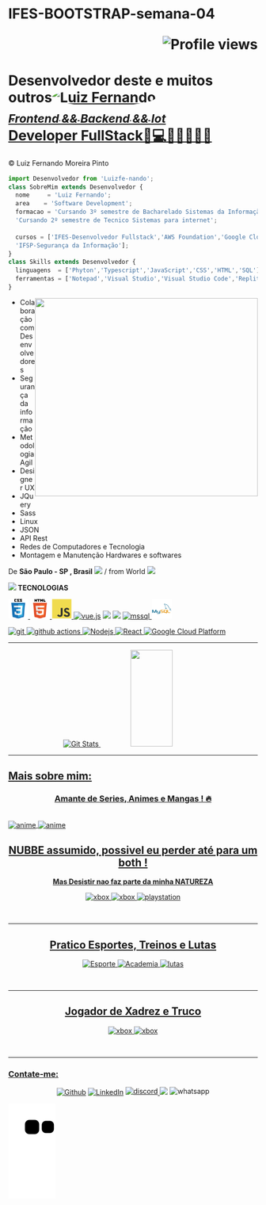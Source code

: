 # IFES-BOOTSTRAP-semana-04<p align="right"> <img src="https://komarev.com/ghpvc/?username=Luizfe-nando&color=blue" alt="Profile views"/></p><h1>Desenvolvedor deste e muitos outros<td align="center"><a href="https://github.com/Luizfe-nando"><img style="border-radius: 60%;" src="https://avatars.githubusercontent.com/u/104399352?v=4" width="150px;" alt="Luiz Fernando"/><br /><sub><b><em><u>Frontend && Backend && Iot</em></u></b></sub></a><br /><a href="https://github.com/Luizfe-nando" title="Aluno TEX">Developer FullStack📱💻👨‍💻👨‍🎓🚀</a></td>



&copy; Luiz Fernando Moreira Pinto</h1>

```js
import Desenvolvedor from 'Luizfe-nando';
class SobreMim extends Desenvolvedor {
  nome     = 'Luiz Fernando';
  area    = 'Software Development';
  formacao = 'Cursando 3º semestre de Bacharelado Sistemas da Informação e Comunicação',
  'Cursando 2º semestre de Tecnico Sistemas para internet';
  
  cursos = ['IFES-Desenvolvedor Fullstack','AWS Foundation','Google Cloud','TEX Fullstack JS Developer',
  'IFSP-Segurança da Informação'];
}
class Skills extends Desenvolvedor {
  linguagens  = ['Phyton','Typescript','JavaScript','CSS','HTML','SQL'];
  ferramentas = ['Notepad','Visual Studio','Visual Studio Code','Replit','Dev Tools','Andoid Studio'];
}
```

<div class="center">

<img align="right" width="450px" height="400" src="https://i.pinimg.com/originals/30/b8/17/30b8174c6f1a07e0af9bcf41fec3a5f5.gif" />
<ul>
<li>Colaboração com Desenvolvedores</li>
<li>Segurança da informação</li>
<li>Metodologia Agil</li>
<li>Designer UX</li>
<li>JQuery</li>
<li>Sass</li>
<li>Linux</li>  
<li>JSON</li>
<li>API Rest</li>
<li>Redes de Computadores e Tecnologia</li>
<li>Montagem e Manutenção Hardwares e softwares</li>
</ul>

<p>De <b>São Paulo - SP , Brasil</b> <img src="https://cdn.pixabay.com/photo/2021/03/13/01/27/pixel-art-6090862_960_720.png" width="20"/>  / from World <img src="https://www.istoedinheiro.com.br/wp-content/uploads/sites/17/2021/09/earth-1617121-640.jpg" width="50"/></p>

<p><b><img width="30" src="https://cdn.icon-icons.com/icons2/1738/PNG/512/iconfinder-technologymachineelectronicdevice10-4026450_113340.png" /> TECNOLOGIAS</b>
<p align="left"> <a href="https://www.w3schools.com/css/" target="_blank" rel="noreferrer"> <img src="https://raw.githubusercontent.com/devicons/devicon/master/icons/css3/css3-original-wordmark.svg" alt="css3" width="40" height="40"/> </a> <a href="https://www.w3.org/html/" target="_blank" rel="noreferrer"> <img src="https://raw.githubusercontent.com/devicons/devicon/master/icons/html5/html5-original-wordmark.svg" alt="html5" width="40" height="40"/> </a> <a href="https://developer.mozilla.org/en-US/docs/Web/JavaScript" target="_blank" rel="noreferrer"> <img src="https://raw.githubusercontent.com/devicons/devicon/master/icons/javascript/javascript-original.svg" alt="javascript" width="40" height="40"/>
<img src="https://br.vuejs.org/images/logo.png" alt="vue.js" width="40" height="40"/></a>
<img src="https://encrypted-tbn0.gstatic.com/images?q=tbn:ANd9GcQAkvpQXvU26t4lZNLST216ohTCt5n41EpsjQ&usqp=CAU" width="40"/>
<img src="https://pbs.twimg.com/profile_images/1290672565690695681/0G4bie6b_400x400.jpg" width="40"/>
<a href="https://www.microsoft.com/en-us/sql-server" target="_blank" rel="noreferrer"> <img src="https://www.svgrepo.com/show/303229/microsoft-sql-server-logo.svg" alt="mssql" width="40" height="40"/> </a> <a href="https://www.mysql.com/" target="_blank" rel="noreferrer"> <img src="https://raw.githubusercontent.com/devicons/devicon/master/icons/mysql/mysql-original-wordmark.svg" alt="mysql" width="40" height="40"/> </a> <a href="https://www.python.org" target="_blank" rel="noreferrer">
<p>
<img alt="git" src="https://img.shields.io/badge/-Git-F05032?style=flat-square&logo=git&logoColor=white" />
<img alt="github actions" src="https://img.shields.io/badge/-Github_Actions-2088FF?style=flat-square&logo=github-actions&logoColor=white" />
<img alt="Nodejs" src="https://img.shields.io/badge/-Nodejs-43853d?style=flat-square&logo=Node.js&logoColor=white" />
<img alt="React" src="https://img.shields.io/badge/-React-45b8d8?style=flat-square&logo=react&logoColor=white" />
<img alt="Google Cloud Platform" src="https://img.shields.io/badge/-Google_Cloud_Platform-1a73e8?style=flat-square&logo=google-cloud&logoColor=white" />


<hr>
<div align="center">  
  <img width="49%" height="195px" src="https://github-readme-stats.vercel.app/api?username=Luizfe-nando&show_icons=true&count_private=true&hide_border=true&title_color=00BFFF&icon_color=00BFFF&text_color=00BFFF&bg_color=0d1117" alt="Git Stats" /> 
  <img width="41%" height="195px" src="https://github-readme-stats.vercel.app/api/top-langs/?username=Luizfe-nando&layout=compact&hide_border=true&title_color=00BFFF&text_color=00BFFF&bg_color=0d1117" />
</div>
<hr>
    
<div class="center">
 <h2> <b>Mais sobre mim:</b> </h2>   
<h3 align="center"> Amante de Series, Animes e Mangas ! 🔥</h3> <br>
    <div class="box flex-box">
<img align="center" alt="anime" src="https://tm.ibxk.com.br/2021/03/31/31125812016202.jpg" width="47%" height="230" />
<img align="center" alt="anime" src="https://uploads.jovemnerd.com.br/wp-content/uploads/2022/04/anime-one-piece.jpg" width="47%" height="230" />
    </div>
</div>
 <div class="container">   
<h2 align="center"> <b>NUBBE assumido, possivel eu perder até para um both !</b> </h2>
    <p align="center"> <b>Mas Desistir nao faz parte da minha NATUREZA</b> </p>
<p align="center">  
    <img width="30%" height="125" src="https://encrypted-tbn0.gstatic.com/images?q=tbn:ANd9GcTlrgJs3lbQFGkTCRcyfrDP_Wewq8IYNpCkYA&usqp=CAU" alt="xbox">
    <img width="30%"  height="125"src="https://assets.xboxservices.com/assets/5c/55/5c554715-fac4-4c09-8006-d8e62d355157.jpg?n=Xbox_Sharing_Xbox-2019-White-on-Green_200x200.jpg" alt="xbox"> 
    <img width="30%"   height="125" src="https://encrypted-tbn0.gstatic.com/images?q=tbn:ANd9GcQ7YVK0qXQNfwyOEzZHLtAmSjsdGTRsMwKFVy6zTT33kYfyZ6_Rpwu01_zV0wecm5iHlHQ&usqp=CAU" alt="playstation"></p>
  </div>
  <br>
<hr>
 <div class="">
  <h2 align="center">Pratico Esportes, Treinos e Lutas</h2>
   
<p align="center">  
    <img width="30%" height="125" src="https://monteazulpaulista.sp.gov.br/novosite/wp-content/uploads/2019/09/esporte-e-lazer-1-1500x650.png" alt="Esporte">
    <img width="30%"  height="125"src="https://encrypted-tbn0.gstatic.com/images?q=tbn:ANd9GcTuRqBK0LQjw6whQKVlm3JRPmHkPVQLbAKI7zxhmSwopOCuVsDoC_ktWeW05ogkPfuM6wQ&usqp=CAU" alt="Academia"> 
    <img width="30%"   height="125" src="https://www.eurekaeva.com.br/wp-content/uploads/2016/02/diferenca-luta-artes-marciais.jpg" alt="lutas"></p>
 <br>
    <hr>
   <div class="">
  <h2 align="center">Jogador de Xadrez e Truco</h2>
   <p align="center">  
    <img width="47%" height="200" src="https://s2.glbimg.com/HBznHEDGMp1mjhNlZo7pbZjtzqs=/0x0:1732x1732/984x0/smart/filters:strip_icc()/i.s3.glbimg.com/v1/AUTH_71a8fe14ac6d40bd993eb59f7203fe6f/internal_photos/bs/2022/H/d/7TRCHPTku3Un6B7IIuNA/2020-10-07-xadrez-wired.jpeg" alt="xbox">
    <img width="47%"  height="200"src="https://img.elo7.com.br/product/original/3304479/quadro-decorativo-jogos-cartas-baralho-decoracoes-quadro-de-naipes.jpg" alt="xbox">
   </p>
 <br>
    <hr>
<h3>Contate-me:</h3>
<p align="center"><a href="https://github.com/luizfe-nando" target="_blank"><img alt="Github" src="https://img.shields.io/badge/GitHub-%2312100E.svg?&style=for-the-badge&logo=Github&logoColor=white" /></a>
<a href="https://www.linkedin.com/in/luiz-fernando-moreira-pinto-403622239/" target="_blank"><img alt="LinkedIn" src="https://img.shields.io/badge/linkedin-%230077B5.svg?&style=for-the-badge&logo=linkedin&logoColor=white" /></a>
<a href="https://discord.gg/luizfe-nando#5909" target="blank"><img align="top" src="https://cdn.jsdelivr.net/npm/simple-icons@3.0.1/icons/discord.svg" alt="discord"  width="40" /></a><a  href="mailto:luizfernandomoreirapinto@gmail.com" alt="Gmail" target="_blank" rel="noopener noreferrer">
<img height="30" src="https://iconape.com/wp-content/files/rr/353408/png/google-gmail-logo.png" /></a>
<img align="top" src="https://t4.ftcdn.net/jpg/05/43/40/85/360_F_543408542_xIYArPR28ntF1DjwpU6XQanP23OIMhow.jpg" alt="whatsapp" height="30" width="40" /></a></p>
</div>
 <div>
 
  ![Snake animation](https://github.com/rafaballerini/rafaballerini/blob/output/github-contribution-grid-snake.svg)
 
</div>
